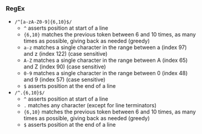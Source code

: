 ### RegEx
- `/^[a-zA-Z0-9]{6,10}$/`
  - `^` asserts position at start of a line
  - `{6,10}` matches the previous token between 6 and 10 times, as many times as possible, giving back as needed (greedy)
  - `a-z` matches a single character in the range between a (index 97) and z (index 122) (case sensitive)
  - `A-Z` matches a single character in the range between A (index 65) and Z (index 90) (case sensitive)
  - `0-9` matches a single character in the range between 0 (index 48) and 9 (index 57) (case sensitive)
  - `$` asserts position at the end of a line
- `/^.{6,10}$/`
  - `^` asserts position at start of a line
  - `.` matches any character (except for line terminators)
  - `{6,10}` matches the previous token between 6 and 10 times, as many times as possible, giving back as needed (greedy)
  - `$` asserts position at the end of a line
